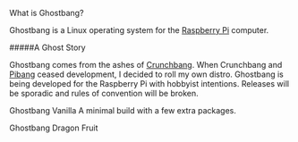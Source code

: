 What is Ghostbang?

Ghostbang is a Linux operating system for the [Raspberry Pi](https://www.raspberrypi.org/) computer.

#####A Ghost Story

Ghostbang comes from the ashes of [Crunchbang](http://crunchbang.org/). When Crunchbang and [Pibang](http://pibanglinux.com/) ceased development, I decided to roll my own distro. Ghostbang is being developed for the Raspberry Pi with hobbyist intentions. Releases will be sporadic and rules of convention will be broken.

Ghostbang Vanilla 
A minimal build with a few extra packages.  

Ghostbang Dragon Fruit

